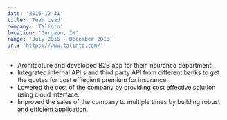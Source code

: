 ```yaml
---
date: '2016-12-31'
title: 'Team Lead'
company: 'Talinto'
location: 'Gurgaon, IN'
range: 'July 2016 - December 2016'
url: 'https://www.talinto.com/'
---
```


- Architecture and developed B2B app for their insurance department.
- Integrated internal API's and third party API from different banks to get the quotes for cost effiecient premium for insurance.
- Lowered the cost of the company by providing cost effective solution using cloud interface.
- Improved the sales of the company to multiple times by building robust and efficient application.
